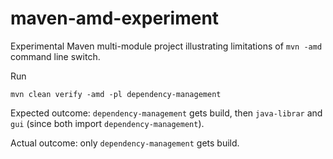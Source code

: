 maven-amd-experiment
====================

Experimental Maven multi-module project illustrating limitations of `mvn -amd` command line switch.

Run

    mvn clean verify -amd -pl dependency-management

Expected outcome: `dependency-management` gets build, then `java-librar` and `gui` (since both import
`dependency-management`).

Actual outcome: only `dependency-management` gets build.

